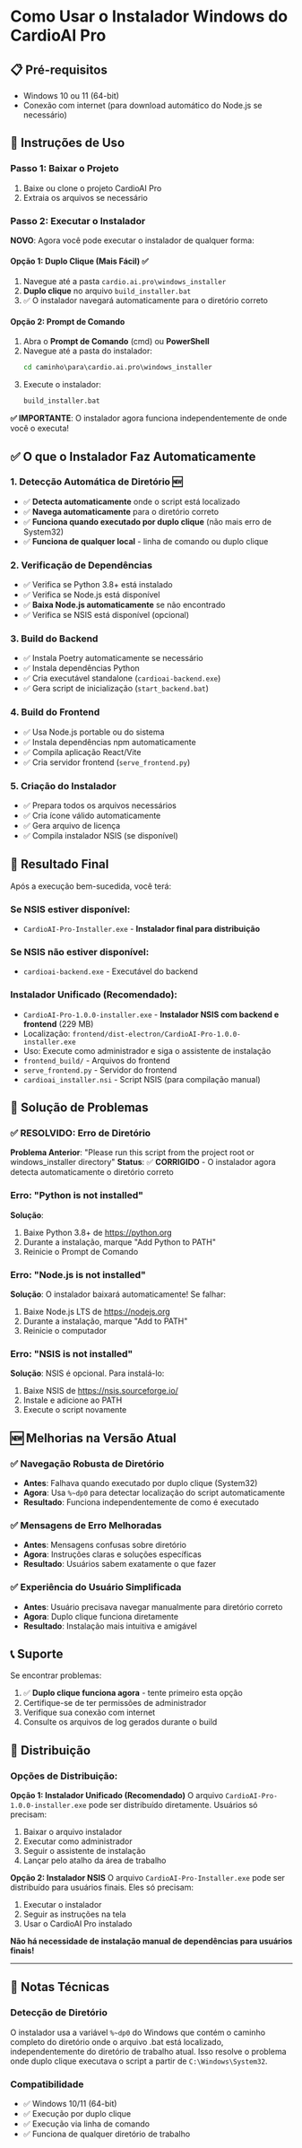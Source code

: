# Como Usar o Instalador Windows do CardioAI Pro

## 📋 Pré-requisitos
- Windows 10 ou 11 (64-bit)
- Conexão com internet (para download automático do Node.js se necessário)

## 🚀 Instruções de Uso

### Passo 1: Baixar o Projeto
1. Baixe ou clone o projeto CardioAI Pro
2. Extraia os arquivos se necessário

### Passo 2: Executar o Instalador
**NOVO**: Agora você pode executar o instalador de qualquer forma:

#### Opção 1: Duplo Clique (Mais Fácil) ✅
1. Navegue até a pasta `cardio.ai.pro\windows_installer`
2. **Duplo clique** no arquivo `build_installer.bat`
3. ✅ O instalador navegará automaticamente para o diretório correto

#### Opção 2: Prompt de Comando
1. Abra o **Prompt de Comando** (cmd) ou **PowerShell**
2. Navegue até a pasta do instalador:
   ```cmd
   cd caminho\para\cardio.ai.pro\windows_installer
   ```
3. Execute o instalador:
   ```cmd
   build_installer.bat
   ```

**✅ IMPORTANTE**: O instalador agora funciona independentemente de onde você o executa!

## ✅ O que o Instalador Faz Automaticamente

### 1. **Detecção Automática de Diretório** 🆕
- ✅ **Detecta automaticamente** onde o script está localizado
- ✅ **Navega automaticamente** para o diretório correto
- ✅ **Funciona quando executado por duplo clique** (não mais erro de System32)
- ✅ **Funciona de qualquer local** - linha de comando ou duplo clique

### 2. **Verificação de Dependências**
- ✅ Verifica se Python 3.8+ está instalado
- ✅ Verifica se Node.js está disponível
- ✅ **Baixa Node.js automaticamente** se não encontrado
- ✅ Verifica se NSIS está disponível (opcional)

### 3. **Build do Backend**
- ✅ Instala Poetry automaticamente se necessário
- ✅ Instala dependências Python
- ✅ Cria executável standalone (`cardioai-backend.exe`)
- ✅ Gera script de inicialização (`start_backend.bat`)

### 4. **Build do Frontend**
- ✅ Usa Node.js portable ou do sistema
- ✅ Instala dependências npm automaticamente
- ✅ Compila aplicação React/Vite
- ✅ Cria servidor frontend (`serve_frontend.py`)

### 5. **Criação do Instalador**
- ✅ Prepara todos os arquivos necessários
- ✅ Cria ícone válido automaticamente
- ✅ Gera arquivo de licença
- ✅ Compila instalador NSIS (se disponível)

## 🎯 Resultado Final

Após a execução bem-sucedida, você terá:

### Se NSIS estiver disponível:
- `CardioAI-Pro-Installer.exe` - **Instalador final para distribuição**

### Se NSIS não estiver disponível:
- `cardioai-backend.exe` - Executável do backend

### Instalador Unificado (Recomendado):
- `CardioAI-Pro-1.0.0-installer.exe` - **Instalador NSIS com backend e frontend** (229 MB)
- Localização: `frontend/dist-electron/CardioAI-Pro-1.0.0-installer.exe`
- Uso: Execute como administrador e siga o assistente de instalação
- `frontend_build/` - Arquivos do frontend
- `serve_frontend.py` - Servidor do frontend
- `cardioai_installer.nsi` - Script NSIS (para compilação manual)

## 🔧 Solução de Problemas

### ✅ RESOLVIDO: Erro de Diretório
**Problema Anterior**: "Please run this script from the project root or windows_installer directory"
**Status**: ✅ **CORRIGIDO** - O instalador agora detecta automaticamente o diretório correto

### Erro: "Python is not installed"
**Solução**: 
1. Baixe Python 3.8+ de https://python.org
2. Durante a instalação, marque "Add Python to PATH"
3. Reinicie o Prompt de Comando

### Erro: "Node.js is not installed"
**Solução**: O instalador baixará automaticamente! Se falhar:
1. Baixe Node.js LTS de https://nodejs.org
2. Durante a instalação, marque "Add to PATH"
3. Reinicie o computador

### Erro: "NSIS is not installed"
**Solução**: NSIS é opcional. Para instalá-lo:
1. Baixe NSIS de https://nsis.sourceforge.io/
2. Instale e adicione ao PATH
3. Execute o script novamente

## 🆕 Melhorias na Versão Atual

### ✅ Navegação Robusta de Diretório
- **Antes**: Falhava quando executado por duplo clique (System32)
- **Agora**: Usa `%~dp0` para detectar localização do script automaticamente
- **Resultado**: Funciona independentemente de como é executado

### ✅ Mensagens de Erro Melhoradas
- **Antes**: Mensagens confusas sobre diretório
- **Agora**: Instruções claras e soluções específicas
- **Resultado**: Usuários sabem exatamente o que fazer

### ✅ Experiência do Usuário Simplificada
- **Antes**: Usuário precisava navegar manualmente para diretório correto
- **Agora**: Duplo clique funciona diretamente
- **Resultado**: Instalação mais intuitiva e amigável

## 📞 Suporte

Se encontrar problemas:
1. ✅ **Duplo clique funciona agora** - tente primeiro esta opção
2. Certifique-se de ter permissões de administrador
3. Verifique sua conexão com internet
4. Consulte os arquivos de log gerados durante o build

## 🎉 Distribuição

### Opções de Distribuição:

**Opção 1: Instalador Unificado (Recomendado)**
O arquivo `CardioAI-Pro-1.0.0-installer.exe` pode ser distribuído diretamente. Usuários só precisam:
1. Baixar o arquivo instalador
2. Executar como administrador
3. Seguir o assistente de instalação
4. Lançar pelo atalho da área de trabalho

**Opção 2: Instalador NSIS**
O arquivo `CardioAI-Pro-Installer.exe` pode ser distribuído para usuários finais. Eles só precisam:
1. Executar o instalador
2. Seguir as instruções na tela
3. Usar o CardioAI Pro instalado

**Não há necessidade de instalação manual de dependências para usuários finais!**

---

## 📝 Notas Técnicas

### Detecção de Diretório
O instalador usa a variável `%~dp0` do Windows que contém o caminho completo do diretório onde o arquivo .bat está localizado, independentemente do diretório de trabalho atual. Isso resolve o problema onde duplo clique executava o script a partir de `C:\Windows\System32`.

### Compatibilidade
- ✅ Windows 10/11 (64-bit)
- ✅ Execução por duplo clique
- ✅ Execução via linha de comando
- ✅ Funciona de qualquer diretório de trabalho

